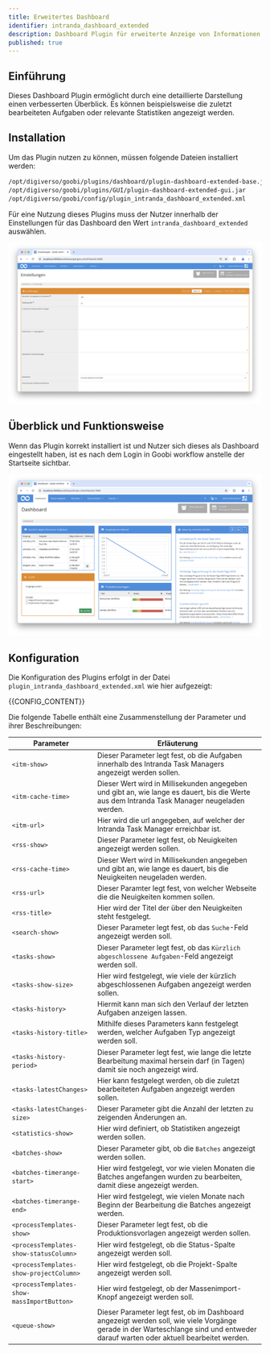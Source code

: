 ```yaml
---
title: Erweitertes Dashboard
identifier: intranda_dashboard_extended
description: Dashboard Plugin für erweiterte Anzeige von Informationen
published: true
---
```


## Einführung
Dieses Dashboard Plugin ermöglicht durch eine detaillierte Darstellung einen verbesserten Überblick. Es können beispielsweise die zuletzt bearbeiteten Aufgaben oder relevante Statistiken angezeigt werden.

## Installation
Um das Plugin nutzen zu können, müssen folgende Dateien installiert werden:

```bash
/opt/digiverso/goobi/plugins/dashboard/plugin-dashboard-extended-base.jar
/opt/digiverso/goobi/plugins/GUI/plugin-dashboard-extended-gui.jar
/opt/digiverso/goobi/config/plugin_intranda_dashboard_extended.xml
```

Für eine Nutzung dieses Plugins muss der Nutzer innerhalb der Einstellungen für das Dashboard den Wert `intranda_dashboard_extended` auswählen. 

![Auswahl des Dashboards in den Nutzereinstellungen](screen1_de.png)


## Überblick und Funktionsweise
Wenn das Plugin korrekt installiert ist und Nutzer sich dieses als Dashboard eingestellt haben, ist es nach dem Login in Goobi workflow anstelle der Startseite sichtbar.

![Nutzeroberfläche des Dashboards](screen2_de.png)

## Konfiguration
Die Konfiguration des Plugins erfolgt in der Datei `plugin_intranda_dashboard_extended.xml` wie hier aufgezeigt:

{{CONFIG_CONTENT}}

Die folgende Tabelle enthält eine Zusammenstellung der Parameter und ihrer Beschreibungen:

Parameter               | Erläuterung
------------------------|------------------------------------
`<itm-show>`            | Dieser Parameter legt fest, ob die Aufgaben innerhalb des Intranda Task Managers angezeigt werden sollen.                              |
`<itm-cache-time>`                      | Dieser Wert wird in Millisekunden angegeben und gibt an, wie lange es dauert, bis die Werte aus dem Intranda Task Manager neugeladen werden. | 
`<itm-url>`                      | Hier wird die url angegeben, auf welcher der Intranda Task Manager erreichbar ist.|
`<rss-show>`                      | Dieser Parameter legt fest, ob Neuigkeiten angezeigt werden sollen. | 
`<rss-cache-time>`                      | Dieser Wert wird in Millisekunden angegeben und gibt an, wie lange es dauert, bis die Neuigkeiten neugeladen werden. |
`<rss-url>`                      | Dieser Paramter legt fest, von welcher Webseite die die Neuigkeiten kommen sollen. | 
`<rss-title>`                      | Hier wird der Titel der über den Neuigkeiten steht festgelegt. | 
`<search-show>`                           | Dieser Parameter legt fest, ob das `Suche`-Feld angezeigt werden soll. |
`<tasks-show>`                            | Dieser Parameter legt fest, ob das `Kürzlich abgeschlossene Aufgaben`-Feld angezeigt werden soll. |
`<tasks-show-size>`                       | Hier wird festgelegt, wie viele der kürzlich abgeschlossenen Aufgaben angezeigt werden sollen. |
`<tasks-history>`                         | Hiermit kann man sich den Verlauf der letzten Aufgaben anzeigen lassen. 
`<tasks-history-title>`                   | Mithilfe dieses Parameters kann festgelegt werden, welcher Aufgaben Typ angezeigt werden soll. |
`<tasks-history-period>`                  | Dieser Parameter legt fest, wie lange die letzte Bearbeitung maximal hersein darf (in Tagen) damit sie noch angezeigt wird. |
`<tasks-latestChanges>`                   | Hier kann festgelegt werden, ob die zuletzt bearbeiteten Aufgaben angezeigt werden sollen. |
`<tasks-latestChanges-size>`              | Dieser Parameter gibt die Anzahl der letzten zu zeigenden Änderungen an. |
`<statistics-show>`                       | Hier wird definiert, ob Statistiken angezeigt werden sollen. |
`<batches-show>`                          | Dieser Parameter gibt, ob die `Batches` angezeigt werden sollen. |
`<batches-timerange-start>`               | Hier wird festgelegt, vor wie vielen Monaten die Batches angefangen wurden zu bearbeiten, damit diese angezeigt werden. | 
`<batches-timerange-end>`                 | Hier wird festgelegt, wie vielen Monate nach Beginn der Bearbeitung die Batches angezeigt werden. |
`<processTemplates-show>`                 | Dieser Parameter legt fest, ob die Produktionsvorlagen angezeigt werden sollen. |
`<processTemplates-show-statusColumn>`    | Hier wird festgelegt, ob die Status-Spalte angezeigt werden soll. |
`<processTemplates-show-projectColumn>`   | Hier wird festgelegt, ob die Projekt-Spalte angezeigt werden soll. |
`<processTemplates-show-massImportButton>`| Hier wird festgelegt, ob der Massenimport-Knopf angezeigt werden soll. |
`<queue-show>`                      | Dieser Parameter legt fest, ob im Dashboard angezeigt werden soll, wie viele Vorgänge gerade in der Warteschlange sind und entweder darauf warten oder aktuell bearbeitet werden. | 
